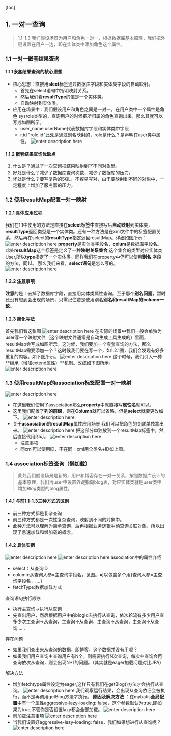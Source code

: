 [toc]

## 1. 一对一查询

> 1.1-1.3 我们假设场景为用户和角色一对一，根据数据库基本原理，我们把外键设置在用户一边，即在实体类中添加角色这个属性。

### 1.1 一对一嵌套结果查询
#### 1.1.1嵌套结果查询的核心思想
- 核心思想：直接用**slect**标签通过数据库字段和实体类字段的自动映射。
	- 首先在select语句中指明映射关系。
	- 然后我们看**resultType**的值是一个实体类。
	- 自动映射到实体类。
- 应用在场景中：我们假设用户和角色之间是一对一，在用户类中一个属性是角色 sysrole类型的，查询用户的时候把所归属的角色查询出来，那么其就可以写成如图所示。
	- user_name userName代表数据库字段和实体类中字段
	- r.id "role.id"此处是通过别名映射的，role是什么？是声明在user类中属性。
![enter description here](./images/1556028482729.png)
#### 1.1.2 嵌套结果查询优缺点
 1. 什么是？通过了一次查询把结果映射到了不同对象里。
 2. 好处是什么？减少了数据库查询次数，减少了数据库的压力。
 3. 坏处是什么？要写复杂的SQL，不容易写对，由于要映射到不同的对象中，一定程度上增加了服务器的压力。
 
 ### 1.2 使用resultMap配置一对一映射
 #### 1.2.1 具体应用过程
 我们在1.1中使用的方法是直接在**select标签中**直接写后**自动映射**到实体类，**resultType**返回类型是一个实体类。还有一种方法是在xml文件中的<resultMap>标签配置关系，然后再在select的**resultType**指定返回resultMap。详细如图所示：
 ![enter description here](./images/1556029543657.png)
 **property**是实体类字段名，**colum**是数据库字段名。此处**resultMap**这个标签是定义了一种**映射关系集合**,这个集合的类型对应实体类User,所以**type**指定了一个实体类。同样我们在property中仍可以使用**别名**.字段的方法，同1.1。
 那么我们来看，**select语句**是怎么写的。
![enter description here](./images/1556034087529.png)
 #### 1.2.2 注意事项
 **注意**的是：去掉了数据库字段，直接用实体类属性查询。至于那个**别名问题**，暂时还没有想到会出现的场景，只需记住若是使用别名**别名和resultMap的column一致**。
 #### 1.2.3 简化写法
 首先我们看这张图
 ![enter description here](./images/1556032048245.png)
 在实际的场景中我们一般会单独为user写一个映射文件（这个映射文件通常是自动生成工具生成的）里面，resultMap会写成如图所示。这时候，我们要加一个嵌套查询的方法，那么resultMap需要添加一个？这时候我们要在写一个，如1.2.1图，我们会发现有好多重复的内容。如下图所示。
 ![enter description here](./images/1556032298389.png)
 这个时候，我们引入一种**继承（增加extend属性）**机制。改成如下图所示。
 ![enter description here](./images/1556032428397.png)
 ### 1.3 使用resultMap的association标签配置一对一映射
 ![enter description here](./images/1556032883601.png)
 - 在这里我们使用了association那么**property**中就直接写**属性名**就可以。
 - 这里我们配置了**列的前缀**，则在**Column**就可以省略，但是**select**就要更改如下。
 ![enter description here](./images/1556034409791.png)
 - 关于**association**的**resultMap**属性应用场景
 我们可以把角色的关联单独拿出来。
 ![enter description here](./images/1556034559072.png)
 把这部分单独放到一个resultMap标签中，然后直接代用即可。
![enter description here](./images/1556034734781.png)
	 - 注意事项
	 - 同xml可以使用ID，不在同一xml用全类名+ID如上图。
	 
### 1.4 association标签查询（懒加载）

> 此处我们假设场景是新的，用户和博客存在一对一关系，按照数据库设计的基本原理，我们再user中设置外键指向blog表，对应实体类就是user类中增加Blog类型的blog属性。

#### 1.4.1 与前1.1-1.3三种方式的区别
- 前三种方式都是复杂查询
- 前三种方式都是一次性复杂查询，映射到不同的对象中。
- 此种方法可以理解为简单查询，后再根据业务逻辑手动查询关联对象，所以出现了急速加载和懒加载的概念。

#### 1.4.2 具体实例
![enter description here](./images/1556036487697.png)
![enter description here](./images/1556036569145.png)
association中的属性介绍
- select：从查询ID
- column:从查询入参=主查询字段名，见图。可以包含多个用{查询入参=主查询字段名，....}
- fetchType:数据加载方式

查询语句执行顺序
- 执行主查询->执行从查询
- 先查出用户，然后根据用户中的blogId去执行从查询，依次轮流有多少用户查多少次主查询->从查询，主查询->从查询，主查询->从查询，主查询->从查询......

存在问题
- 如果我们查出来从查询的数据，即博客，这个数据并没有用呢？
- 如果我们用户查询主查询用户有N个，则需要执行N次查询，每次主查询会再查询依次从查询，则会出现N+1的问题。（其实就是eager加载问题对比JPA）

解决方法

 - 增加fetchtype属性设定为eager,这样只有我们在getBlog()方法才会执行从查询。
![enter description here](./images/1556037434889.png)
我们观察运行结果，会出现从查询依旧会被执行，而不是再调用getBlog方法才执行。
**原因及解决方法** ：在mybatis**全局配置**中有一个属性aggressive-lazy-loading: false，这个参数默认为true,即如果为true,不管你是否设置lazy都会全部加载。
![enter description here](./images/1556037950485.png)
- 懒加载注意事项
![enter description here](./images/1556038114144.png)
- 当我们设置好aggressive-lazy-loading: false，我们如果想进行从查询呢？
![enter description here](./images/1556038197090.png)
